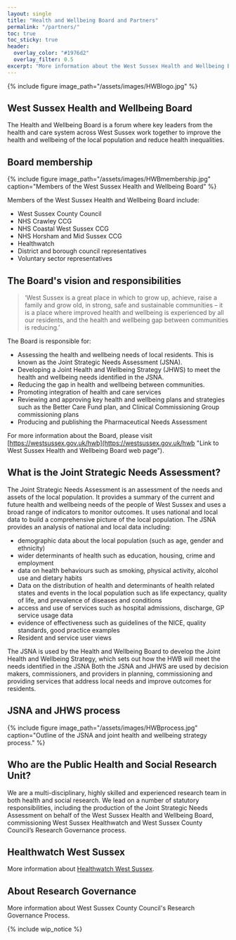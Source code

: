 ```yaml
---
layout: single
title: "Health and Wellbeing Board and Partners"
permalink: "/partners/"
toc: true
toc_sticky: true
header:
  overlay_color: "#1976d2"
  overlay_filter: 0.5
excerpt: "More information about the West Sussex Health and Wellbeing Board and its partners."
---
```

{% include figure image_path="/assets/images/HWBlogo.jpg" %}

## West Sussex Health and Wellbeing Board

The Health and Wellbeing Board is a forum where key leaders from the health and care system across West Sussex work together to improve the health and wellbeing of the local population and reduce health inequalities. 

## Board membership

{% include figure image_path="/assets/images/HWBmembership.jpg" caption="Members of the West Sussex Health and Wellbeing Board" %}

Members of the West Sussex Health and Wellbeing Board include:

 + West Sussex County Council
 + NHS Crawley CCG
 + NHS Coastal West Sussex CCG
 + NHS Horsham and Mid Sussex CCG
 + Healthwatch 
 + District and borough council representatives
 + Voluntary sector representatives 

## The Board's vision and responsibilities

> ‘West Sussex is a great place in which to grow up, achieve, raise a family and grow old, in strong, safe and sustainable communities – it is a place where improved health and wellbeing is experienced by all our residents, and the health and wellbeing gap between communities is reducing.’

The Board is responsible for: 
 
+ Assessing the health and wellbeing needs of local residents. This is known as the Joint Strategic Needs Assessment (JSNA).
+ Developing a Joint Health and Wellbeing Strategy (JHWS) to meet the health and wellbeing needs identified in the JSNA.
+ Reducing the gap in health and wellbeing between communities.
+ Promoting integration of health and care services
+ Reviewing and approving key health and wellbeing plans and strategies such as the Better Care Fund plan, and Clinical Commissioning Group commissioning plans
+ Producing and publishing the Pharmaceutical Needs Assessment

For more information about the Board, please visit [https://westsussex.gov.uk/hwb](https://westsussex.gov.uk/hwb "Link to West Sussex Health and Wellbeing Board web page").

## What is the Joint Strategic Needs Assessment?

The Joint Strategic Needs Assessment is an assessment of the needs and assets of the local population. It provides a summary of the current and future health and wellbeing needs of the people of West Sussex and uses a broad range of indicators to monitor outcomes. It uses national and local data to build a comprehensive picture of the local population.  The JSNA provides an analysis of national and local data including:

+ demographic data about the local population (such as age, gender and ethnicity)
+ wider determinants of health such as education, housing, crime and employment
+ data on health behaviours such as smoking, physical activity, alcohol use and dietary habits 
+ Data on the distribution of health  and determinants of health related states and events in the local population  such as life expectancy, quality of life, and prevalence of diseases and conditions
+ access and use of services  such as hospital admissions, discharge, GP service usage data
+ evidence of effectiveness such as guidelines of the NICE, quality standards, good practice examples
+ Resident and service user views 

The JSNA is used by the Health and Wellbeing Board to develop the Joint Health and Wellbeing Strategy, which sets out how the HWB will meet the needs identified in the JSNA Both the JSNA and JHWS are used by decision makers, commissioners, and providers in planning, commissioning and providing services that address local needs and improve outcomes for residents.

## JSNA and JHWS process

{% include figure image_path="/assets/images/HWBprocess.jpg" caption="Outline of the JSNA and joint health and wellbeing strategy process." %}

## Who are the Public Health and Social Research Unit?

We are a multi-disciplinary, highly skilled and experienced research team in both health and social research. We lead on a number of statutory responsibilities, including the production of the Joint Strategic Needs Assessment on behalf of the West Sussex Health and Wellbeing Board, commissioning West Sussex Healthwatch and West Sussex County Council’s Research Governance process.

## Healthwatch West Sussex

More information about [Healthwatch West Sussex](http://www.healthwatchwestsussex.co.uk/).

## About Research Governance

More information about West Sussex County Council's Research Governance Process.

{% include wip_notice %}
